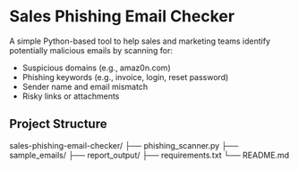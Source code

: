# Sales Phishing Email Checker

A simple Python-based tool to help sales and marketing teams identify potentially malicious emails by scanning for:

- Suspicious domains (e.g., amaz0n.com)
- Phishing keywords (e.g., invoice, login, reset password)
- Sender name and email mismatch
- Risky links or attachments

## Project Structure
sales-phishing-email-checker/
├── phishing_scanner.py
├── sample_emails/
├── report_output/
├── requirements.txt
└── README.md

